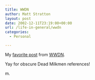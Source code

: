 ```yaml
---
title: WWDN
author: Matt Stratton
layout: post
date: 2002-12-11T23:19:00+00:00
url: /life-in-general/wwdn
categories:
  - Personal

---
```

My [favorite post][1] from [WWDN][2].

Yay for obscure Dead Milkmen references!

m.

 [1]: http://www.wilwheaton.net/mt/archives/001115.php#001115
 [2]: http://www.wilwheaton.net